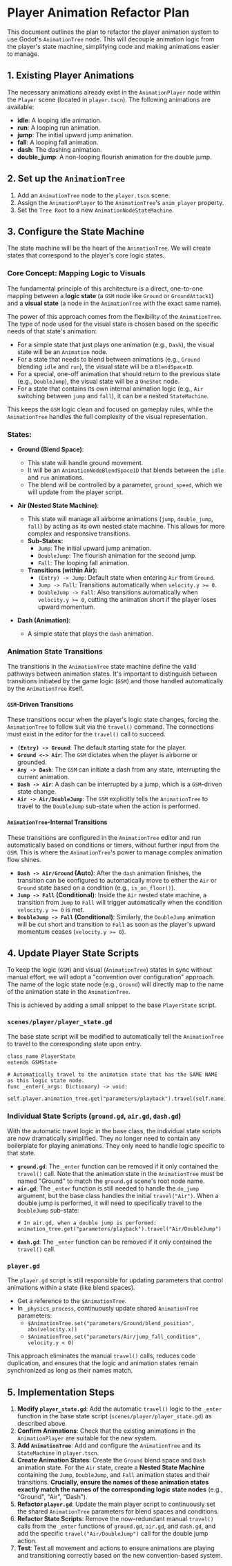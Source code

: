# Player Animation Refactor Plan

This document outlines the plan to refactor the player animation system to use Godot's `AnimationTree` node. This will decouple animation logic from the player's state machine, simplifying code and making animations easier to manage.

## 1. Existing Player Animations

The necessary animations already exist in the `AnimationPlayer` node within the `Player` scene (located in `player.tscn`). The following animations are available:

- **idle**: A looping idle animation.
- **run**: A looping run animation.
- **jump**: The initial upward jump animation.
- **fall**: A looping fall animation.
- **dash**: The dashing animation.
- **double_jump**: A non-looping flourish animation for the double jump.

## 2. Set up the `AnimationTree`

1.  Add an `AnimationTree` node to the `player.tscn` scene.
2.  Assign the `AnimationPlayer` to the `AnimationTree`'s `anim_player` property.
3.  Set the `Tree Root` to a new `AnimationNodeStateMachine`.

## 3. Configure the State Machine

The state machine will be the heart of the `AnimationTree`. We will create states that correspond to the player's core logic states.

### Core Concept: Mapping Logic to Visuals

The fundamental principle of this architecture is a direct, one-to-one mapping between a **logic state** (a `GSM` node like `Ground` or `GroundAttack1`) and a **visual state** (a node in the `AnimationTree` with the exact same name).

The power of this approach comes from the flexibility of the `AnimationTree`. The type of node used for the visual state is chosen based on the specific needs of that state's animation:

-   For a simple state that just plays one animation (e.g., `Dash`), the visual state will be an `Animation` node.
-   For a state that needs to blend between animations (e.g., `Ground` blending `idle` and `run`), the visual state will be a `BlendSpace1D`.
-   For a special, one-off animation that should return to the previous state (e.g., `DoubleJump`), the visual state will be a `OneShot` node.
-   For a state that contains its own internal animation logic (e.g., `Air` switching between `jump` and `fall`), it can be a nested `StateMachine`.

This keeps the `GSM` logic clean and focused on gameplay rules, while the `AnimationTree` handles the full complexity of the visual representation.

### States:

-   **Ground (Blend Space)**:
    -   This state will handle ground movement.
    -   It will be an `AnimationNodeBlendSpace1D` that blends between the `idle` and `run` animations.
    -   The blend will be controlled by a parameter, `ground_speed`, which we will update from the player script.

-   **Air (Nested State Machine)**:
    -   This state will manage all airborne animations (`jump`, `double_jump`, `fall`) by acting as its own nested state machine. This allows for more complex and responsive transitions.
    -   **Sub-States:**
        -   `Jump`: The initial upward jump animation.
        -   `DoubleJump`: The flourish animation for the second jump.
        -   `Fall`: The looping fall animation.
    -   **Transitions (within Air):**
        -   `(Entry) -> Jump`: Default state when entering `Air` from `Ground`.
        -   `Jump -> Fall`: Transitions automatically when `velocity.y >= 0`.
        -   `DoubleJump -> Fall`: Also transitions automatically when `velocity.y >= 0`, cutting the animation short if the player loses upward momentum.

-   **Dash (Animation)**:
    -   A simple state that plays the `dash` animation.

### Animation State Transitions

The transitions in the `AnimationTree` state machine define the valid pathways between animation states. It's important to distinguish between transitions initiated by the game logic (`GSM`) and those handled automatically by the `AnimationTree` itself.

#### `GSM`-Driven Transitions

These transitions occur when the player's logic state changes, forcing the `AnimationTree` to follow suit via the `travel()` command. The connections must exist in the editor for the `travel()` call to succeed.

-   **`(Entry) -> Ground`**: The default starting state for the player.
-   **`Ground <-> Air`**: The `GSM` dictates when the player is airborne or grounded.
-   **`Any -> Dash`**: The `GSM` can initiate a dash from any state, interrupting the current animation.
-   **`Dash -> Air`**: A dash can be interrupted by a jump, which is a `GSM`-driven state change.
-   **`Air -> Air/DoubleJump`**: The `GSM` explicitly tells the `AnimationTree` to travel to the `DoubleJump` sub-state when the action is performed.

#### `AnimationTree`-Internal Transitions

These transitions are configured in the `AnimationTree` editor and run automatically based on conditions or timers, without further input from the `GSM`. This is where the `AnimationTree`'s power to manage complex animation flow shines.

-   **`Dash -> Air/Ground` (Auto)**: After the `dash` animation finishes, the transition can be configured to automatically move to either the `Air` or `Ground` state based on a condition (e.g., `is_on_floor()`).
-   **`Jump -> Fall` (Conditional)**: Inside the `Air` nested state machine, a transition from `Jump` to `Fall` will trigger automatically when the condition `velocity.y >= 0` is met.
-   **`DoubleJump -> Fall` (Conditional)**: Similarly, the `DoubleJump` animation will be cut short and transition to `Fall` as soon as the player's upward momentum ceases (`velocity.y >= 0`).

## 4. Update Player State Scripts

To keep the logic (`GSM`) and visual (`AnimationTree`) states in sync without manual effort, we will adopt a "convention over configuration" approach. The name of the logic state node (e.g., `Ground`) will directly map to the name of the animation state in the `AnimationTree`.

This is achieved by adding a small snippet to the base `PlayerState` script.

### `scenes/player/player_state.gd`

The base state script will be modified to automatically tell the `AnimationTree` to travel to the corresponding state upon entry.

```gdscript
class_name PlayerState
extends GSMState

# Automatically travel to the animation state that has the SAME NAME as this logic state node.
func _enter(_args: Dictionary) -> void:
    self.player.animation_tree.get("parameters/playback").travel(self.name)
```

### Individual State Scripts (`ground.gd`, `air.gd`, `dash.gd`)

With the automatic travel logic in the base class, the individual state scripts are now dramatically simplified. They no longer need to contain any boilerplate for playing animations. They only need to handle logic specific to that state.

-   **`ground.gd`**: The `_enter` function can be removed if it only contained the `travel()` call. Note that the animation state in the `AnimationTree` must be named "Ground" to match the `ground.gd` scene's root node name.
-   **`air.gd`**: The `_enter` function is still needed to handle the `do_jump` argument, but the base class handles the initial `travel("Air")`. When a double jump is performed, it will need to specifically travel to the `DoubleJump` sub-state:
    ```gdscript
    # In air.gd, when a double jump is performed:
    animation_tree.get("parameters/playback").travel("Air/DoubleJump")
    ```
-   **`dash.gd`**: The `_enter` function can be removed if it only contained the `travel()` call.

### `player.gd`

The `player.gd` script is still responsible for updating parameters that control animations within a state (like blend spaces).

-   Get a reference to the `$AnimationTree`.
-   In `_physics_process`, continuously update shared `AnimationTree` parameters:
    -   `$AnimationTree.set("parameters/Ground/blend_position", abs(velocity.x))`
    -   `$AnimationTree.set("parameters/Air/jump_fall_condition", velocity.y < 0)`

This approach eliminates the manual `travel()` calls, reduces code duplication, and ensures that the logic and animation states remain synchronized as long as their names match.

## 5. Implementation Steps

1.  **Modify `player_state.gd`**: Add the automatic `travel()` logic to the `_enter` function in the base state script (`scenes/player/player_state.gd`) as described above.
2.  **Confirm Animations**: Check that the existing animations in the `AnimationPlayer` are suitable for the new system.
3.  **Add `AnimationTree`**: Add and configure the `AnimationTree` and its `StateMachine` in `player.tscn`.
4.  **Create Animation States**: Create the `Ground` blend space and `Dash` animation state. For the `Air` state, create a **Nested State Machine** containing the `Jump`, `DoubleJump`, and `Fall` animation states and their transitions. **Crucially, ensure the names of these animation states exactly match the names of the corresponding logic state nodes** (e.g., "Ground", "Air", "Dash").
5.  **Refactor `player.gd`**: Update the main player script to continuously set the shared `AnimationTree` parameters for blend spaces and conditions.
6.  **Refactor State Scripts**: Remove the now-redundant manual `travel()` calls from the `_enter` functions of `ground.gd`, `air.gd`, and `dash.gd`, and add the specific `travel("Air/DoubleJump")` call for the double jump action.
7.  **Test**: Test all movement and actions to ensure animations are playing and transitioning correctly based on the new convention-based system.
